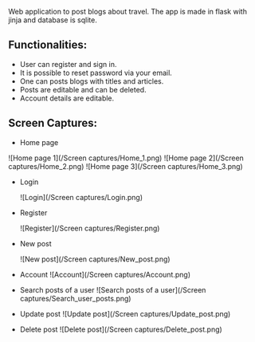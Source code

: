 Web application to post blogs about travel. The app is made in flask with jinja and database is sqlite.

## Functionalities:

- User can register and sign in.
- It is possible to reset password via your email.
- One can posts blogs with titles and articles.
- Posts are editable and can be deleted.
- Account details are editable.

## Screen Captures:

- Home page

![Home page 1](/Screen captures/Home_1.png)
![Home page 2](/Screen captures/Home_2.png)
![Home page 3](/Screen captures/Home_3.png)

- Login

  ![Login](/Screen captures/Login.png)

- Register

  ![Register](/Screen captures/Register.png)

- New post

  ![New post](/Screen captures/New_post.png)

* Account
  ![Account](/Screen captures/Account.png)

- Search posts of a user
  ![Search posts of a user](/Screen captures/Search_user_posts.png)

- Update post
  ![Update post](/Screen captures/Update_post.png)

- Delete post
  ![Delete post](/Screen captures/Delete_post.png)

